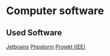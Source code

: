 # Computer software
## Used Software
[Jetbrains](https://www.jetbrains.com/)
[Phpstorm](https://www.jetbrains.com/phpstorm/?fromMenu)
[Projekt I(EE)](pvk/README.md)